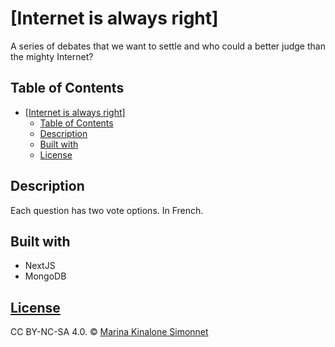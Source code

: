 # [Internet is always right]

A series of debates that we want to settle and who could a better judge than the mighty Internet?

## Table of Contents

- [\[Internet is always right\]](#internet-is-always-right)
  - [Table of Contents](#table-of-contents)
  - [Description](#description)
  - [Built with](#built-with)
  - [License](#license)

## Description

Each question has two vote options. In French.

## Built with

- NextJS
- MongoDB

## [License](https://github.com/marinakinalone/le-journal/blob/main/LICENSE.txt)

CC BY-NC-SA 4.0. © [Marina Kinalone Simonnet](https://github.com/marinakinalone)
